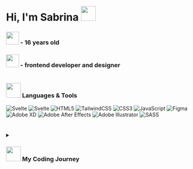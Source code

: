 
# Hi, I'm Sabrina  <img src="https://emojipedia-us.s3.amazonaws.com/source/microsoft-teams/337/waving-hand_1f44b.png" width="40px" />

### <img src="https://em-content.zobj.net/source/microsoft-teams/337/partying-face_1f973.png" width="35px" /> - 16 years old
### <img src="https://em-content.zobj.net/source/microsoft-teams/337/nerd-face_1f913.png" width="35px" /> - frontend developer and designer
<!-- ### <img src="https://em-content.zobj.net/source/microsoft-teams/337/green-heart_1f49a.png" width="30px" /> - currently working as a frontend developer intern at <a href="https://www.thearc.de/">THE ARC</a> -->


#

###  <img src="https://em-content.zobj.net/source/microsoft-teams/337/writing-hand_270d-fe0f.png" width="40px" /> Languages & Tools
![Svelte](https://img.shields.io/badge/svelte-%23f1413d.svg?style=for-the-badge&logo=svelte&logoColor=white) ![Svelte](https://img.shields.io/badge/sveltekit-%fff.svg?style=for-the-badge&logo=svelte&logoColor=white) ![HTML5](https://img.shields.io/badge/html5-%23E34F26.svg?style=for-the-badge&logo=html5&logoColor=white) ![TailwindCSS](https://img.shields.io/badge/tailwindcss-%2338B2AC.svg?style=for-the-badge&logo=tailwind-css&logoColor=white) ![CSS3](https://img.shields.io/badge/css3-%231572B6.svg?style=for-the-badge&logo=css3&logoColor=white) ![JavaScript](https://img.shields.io/badge/javascript-%23323330.svg?style=for-the-badge&logo=javascript&logoColor=%23F7DF1E) ![Figma](https://img.shields.io/badge/figma-%23F24E1E.svg?style=for-the-badge&logo=figma&logoColor=white)	![Adobe XD](https://img.shields.io/badge/Adobe%20XD-470137?style=for-the-badge&logo=Adobe%20XD&logoColor=#FF61F6) ![Adobe After Effects](https://img.shields.io/badge/Adobe%20After%20Effects-9999FF.svg?style=for-the-badge&logo=Adobe%20After%20Effects&logoColor=white) ![Adobe Illustrator](https://img.shields.io/badge/adobe%20illustrator-%23FF9A00.svg?style=for-the-badge&logo=adobe%20illustrator&logoColor=white) ![SASS](https://img.shields.io/badge/SASS-hotpink.svg?style=for-the-badge&logo=SASS&logoColor=white)

#


 <details>
 <summary><h3> <img src="https://em-content.zobj.net/source/microsoft-teams/337/exploding-head_1f92f.png" width="40px" />&nbsp;My Coding Journey</h3></summary>
 Hello! My name is Sabrina and I‘m a 16 year old self-taught Front-End Developer based in Germany. My interest in web development started back in 2017, I tried to develop a website out of curiosity after seeing my older brother doing it.

Ever since, I’ve been loving it.  

When I’m not doing anything coding related, I enjoy graphic designing, video editing and working out.
 </details>
 
 #

 
 
 

